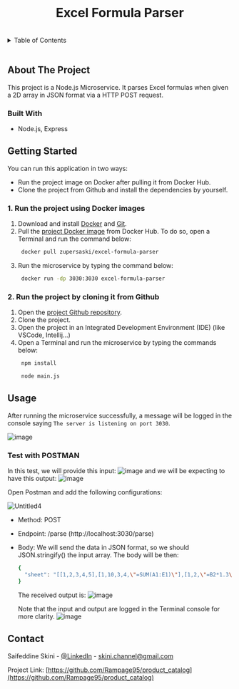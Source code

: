 <br />
<div align="center">

  <h1 align="center">Excel Formula Parser</h3>
  
  </div>
<br/>

<!-- TABLE OF CONTENTS -->

<details>
  <summary>Table of Contents</summary>
  <ol>
    <li>
      <a href="#about-the-project">About The Project</a>
      <ul>
        <li><a href="#built-with">Built With</a></li>
      </ul>
    </li>
    <li>
      <a href="#getting-started">Getting Started</a>
      <ul>
        <li><a href="#Run the project using Docker images">Run the project using Docker images</a></li>
        <li><a href="#Run the project after cloning it from Github">Run the project after cloning it from Github</a>
      </ul>
    </li>
    <li><a href="#usage">Usage</a></li>
    <li><a href="#contact">Contact</a></li>
  </ol>
</details>
  
  </br>

<!-- ABOUT THE PROJECT -->

## About The Project

This project is a Node.js Microservice. It parses Excel formulas when given a 2D array in JSON format via a HTTP POST request.

### Built With

- Node.js, Express

<!-- GETTING STARTED -->

## Getting Started

You can run this application in two ways:

- Run the project image on Docker after pulling it from Docker Hub.
- Clone the project from Github and install the dependencies by yourself.

### 1. Run the project using Docker images

1. Download and install <a href="https://www.docker.com/products/docker-desktop/">Docker</a> and <a href="https://git-scm.com/downloads">Git</a>.
2. Pull the <a href="https://hub.docker.com/r/zupersaski/excel-formula-parser">project Docker image</a> from Docker Hub.
   To do so, open a Terminal and run the command below:
   ```sh
    docker pull zupersaski/excel-formula-parser
   ```
3. Run the microservice by typing the command below:
   ```sh
    docker run -dp 3030:3030 excel-formula-parser
   ```

### 2. Run the project by cloning it from Github

1. Open the <a href="https://github.com/Rampage95/SASOL_TTEST_OPTIONAL">project Github repository</a>.
2. Clone the project.
3. Open the project in an Integrated Development Environment (IDE) (like VSCode, Intellij...)
4. Open a Terminal and run the microservice by typing the commands below:
   ```sh
    npm install
   ```
   ```sh
    node main.js
   ```    

## Usage

After running the microservice successfully, a message will be logged in the console saying `The server is listening on port 3030`.

![image](https://user-images.githubusercontent.com/79465722/222982650-0ceac0fa-4568-4af9-8b77-b3d9d149dd33.png)

### Test with POSTMAN

In this test, we will provide this input: ![image](https://user-images.githubusercontent.com/79465722/222982791-9db26e71-b750-4587-817c-0acd3b995aa8.png) and we will be expecting to have this output: ![image](https://user-images.githubusercontent.com/79465722/222982831-58b1a85c-c77d-49d9-81e8-20ba63491397.png)

Open Postman and add the following configurations:

![Untitled4](https://user-images.githubusercontent.com/79465722/222983054-4d2f0a5f-6064-480e-9ba2-976cdf28ec8a.png)

- Method: POST
- Endpoint: /parse (http://localhost:3030/parse)
- Body: We will send the data in JSON format, so we should JSON.stringify() the input array. The body will be then:
  ```sh
  {
    "sheet": "[[1,2,3,4,5],[1,10,3,4,\"=SUM(A1:E1)\"],[1,2,\"=B2*1.3\",4,5]]"
  }
  ```
  
  The received output is: 
  ![image](https://user-images.githubusercontent.com/79465722/222983389-55d772f0-1ce6-46cb-851f-9c61cfe6584b.png)

  Note that the input and output are logged in the Terminal console for more clarity.
  ![image](https://user-images.githubusercontent.com/79465722/222983464-ed3ef95d-dfc6-403c-ad8a-a7aed4336158.png)

 
<!-- CONTACT -->

## Contact

Saifeddine Skini - [@LinkedIn](https://www.linkedin.com/in/skini-saifeddine-6018a9189/) - skini.channel@gmail.com

Project Link: [https://github.com/Rampage95/product_catalog](https://github.com/Rampage95/product_catalog)
